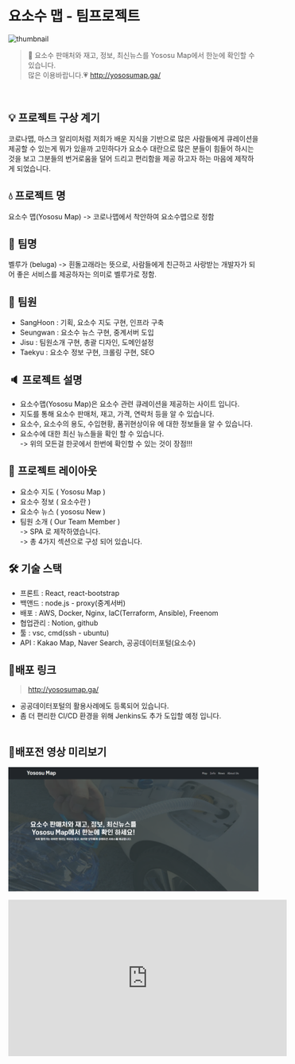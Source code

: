 # 요소수 맵 - 팀프로젝트
![thumbnail](https://user-images.githubusercontent.com/48710889/144761063-ebe2db90-6ba5-417e-be81-655def93dc30.PNG)


>📢 요소수 판매처와 재고, 정보, 최신뉴스를 Yososu Map에서 한눈에 확인할 수 있습니다. <br>많은 이용바랍니다.💗 http://yososumap.ga/

<br>

## 💡 프로젝트 구상 계기
코로나맵, 마스크 알리미처럼 저희가 배운 지식을 기반으로 많은 사람들에게 큐레이션을 제공할 수 있는게 뭐가 있을까 고민하다가 요소수 대란으로 많은 분들이 힘들어 하시는것을 보고 그분들의 번거로움을 덜어 드리고 편리함을 제공 하고자 하는 마음에 제작하게 되었습니다.


## 💧 프로젝트 명
요소수 맵(Yososu Map)
-> 코로나맵에서 착안하여 요소수맵으로 정함


## 🐬 팀명
벨루가 (beluga)
-> 흰돌고래라는 뜻으로, 사람들에게 친근하고 사랑받는 개발자가 되어 좋은 서비스를 제공하자는 의미로 벨루가로 정함.


## 👥 팀원
- SangHoon : 기획, 요소수 지도 구현, 인프라 구축
- Seungwan : 요소수 뉴스 구현, 중계서버 도입
- Jisu : 팀원소개 구현, 총괄 디자인, 도메인설정
- Taekyu : 요소수 정보 구현, 크롤링 구현, SEO


## 🔈 프로젝트 설명
- 요소수맵(Yososu Map)은 요소수 관련 큐레이션을 제공하는 사이트 입니다.
- 지도를 통해 요소수 판매처, 재고, 가격, 연락처 등을 알 수 있습니다.
- 요소수, 요소수의 용도, 수입현황, 품귀현상이유 에 대한 정보들을 알 수 있습니다.
- 요소수에 대한 최신 뉴스들을 확인 할 수 있습니다.<br>
-> 위의 모든걸 한곳에서 한번에 확인할 수 있는 것이 장점!!!


## 📑 프로젝트 레이아웃
- 요소수 지도 ( Yososu Map )
- 요소수 정보 ( 요소수란 )
- 요소수 뉴스 ( yososu New )
- 팀원 소개 ( Our Team Member )<br>
-> SPA 로 제작하였습니다.<br>
-> 총 4가지 섹션으로 구성 되어 있습니다.


## 🛠 기술 스택
- 프론트 : React, react-bootstrap
- 백앤드 : node.js - proxy(중계서버)
- 배포 : AWS, Docker, Nginx, IaC(Terraform, Ansible), Freenom
- 협업관리 : Notion, github
- 툴 : vsc, cmd(ssh - ubuntu)
- API : Kakao Map, Naver Search, 공공데이터포털(요소수)


## 📡배포 링크
> http://yososumap.ga/

- 공공데이터포털의 활용사례에도 등록되어 있습니다.
- 좀 더 편리한 CI/CD 환경을 위해 Jenkins도 추가 도입할 예정 입니다.
<br><br>

## 💎배포전 영상 미리보기
[![Video Label](./Front/yososu_map/public/thumbnail.PNG)](https://youtu.be/x6R2NDhTmdM)
<iframe width="560" height="315" src="https://www.youtube.com/embed/x6R2NDhTmdM" title="YouTube video player" frameborder="0" allow="accelerometer; autoplay; clipboard-write; encrypted-media; gyroscope; picture-in-picture" allowfullscreen></iframe>

